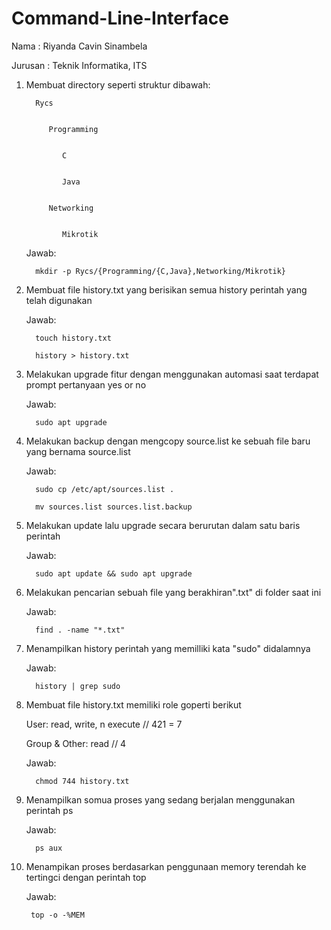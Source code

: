 # Command-Line-Interface
Nama : Riyanda Cavin Sinambela

Jurusan : Teknik Informatika, ITS

1. Membuat directory seperti struktur dibawah:




         Rycs
  
  
            Programming
      
      
               C
       
       
               Java
   
   
            Networking
        
        
               Mikrotik
        
        
      Jawab: 

         mkdir -p Rycs/{Programming/{C,Java},Networking/Mikrotik}

2. Membuat file history.txt yang berisikan semua history perintah yang telah digunakan


   Jawab: 

         touch history.txt

         history > history.txt

3. Melakukan upgrade fitur dengan menggunakan automasi saat terdapat prompt pertanyaan
yes or no


   Jawab:

         sudo apt upgrade

4. Melakukan backup dengan mengcopy source.list ke sebuah file baru yang bernama source.list


   Jawab: 

         sudo cp /etc/apt/sources.list .

         mv sources.list sources.list.backup

5. Melakukan update lalu upgrade secara berurutan dalam satu baris perintah


   Jawab: 

         sudo apt update && sudo apt upgrade

6. Melakukan pencarian sebuah file yang berakhiran".txt" di folder saat ini


   Jawab: 

         find . -name "*.txt" 

7. Menampilkan history perintah yang memilliki kata "sudo" didalamnya


   Jawab: 

         history | grep sudo

8. Membuat file history.txt memiliki role goperti berikut


   User: read, write, n execute // 421 = 7


   Group & Other: read // 4


   Jawab: 

         chmod 744 history.txt

9. Menampilkan somua proses yang sedang berjalan menggunakan perintah ps


   Jawab: 

         ps aux

10. Menampikan proses berdasarkan penggunaan memory terendah ke tertingci dengan
perintah top


      Jawab: 

         top -o -%MEM
